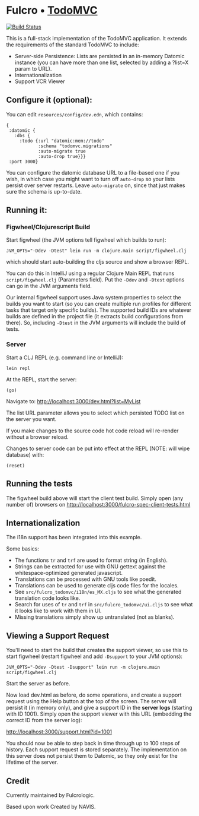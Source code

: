 # Fulcro • [TodoMVC](http://todomvc.com)

[![Build Status](https://travis-ci.org/fulcrologic/fulcro-todomvc.svg?branch=master)](https://travis-ci.org/fulcrologic/fulcro-todomvc)

This is a  full-stack implementation of
the TodoMVC application. It extends the requirements of the standard TodoMVC to include:

- Server-side Persistence: Lists are persisted in an in-memory Datomic instance (you can have more than one list, selected by adding a ?list=X param to URL).
- Internationalization 
- Support VCR Viewer

## Configure it (optional):

You can edit `resources/config/dev.edn`, which contains:

```
{ 
 :datomic {
   :dbs {
     :todo {:url "datomic:mem://todo" 
            :schema "todomvc.migrations" 
            :auto-migrate true 
            :auto-drop true}}} 
 :port 3000} 
```

You can configure the datomic database URL to a file-based one if you 
wish, in which case you might want to turn off `auto-drop` so
your lists persist over server restarts. Leave
`auto-migrate` on, since that just makes sure the schema is up-to-date.

## Running it:

### Figwheel/Clojurescript Build

Start figwheel (the JVM options tell figwheel which builds to run):

```
JVM_OPTS="-Ddev -Dtest" lein run -m clojure.main script/figwheel.clj
```

which should start auto-building the cljs source and show a browser REPL.

You can do this in IntelliJ using a regular Clojure Main REPL that runs
`script/figwheel.clj` (Parameters field). Put the `-Ddev` and `-Dtest` options can go in the JVM
arguments field.

Our internal figwheel support uses Java system properties to select the
builds you want to start (so you can create multiple run profiles for
different tasks that target only specific builds). The supported build IDs
are whatever builds are defined in the project file (it extracts build 
configurations from there). So, including `-Dtest` in the JVM arguments
will include the build of tests.

### Server

Start a CLJ REPL (e.g. command line or IntelliJ):

```
lein repl
```

At the REPL, start the server:

```
(go)
```

Navigate to: [http://localhost:3000/dev.html?list=MyList](http://localhost:3000/dev.html?list=MyList)

The list URL parameter allows you to select which persisted TODO list on the server
you want.

If you make changes to the source code hot code reload will re-render without a browser reload.

Changes to server code can be put into effect at the REPL (NOTE: will wipe database) with:

```
(reset)
```

## Running the tests

The figwheel build above will start the client test build. Simply open
(any number of) browsers on 
[http://localhost:3000/fulcro-spec-client-tests.html](http://localhost:3000/fulcro-spec-client-tests.html)

## Internationalization

The i18n support has been integrated into this example.

Some basics:

- The functions `tr` and `trf` are used to format string (in English).
- Strings can be extracted for use with GNU gettext against the whitespace-optimized generated javascript.
- Translations can be processed with GNU tools like poedit.
- Translations can be used to generate cljs code files for the locales.
- See `src/fulcro_todomvc/i18n/es_MX.cljs` to see what the generated translation code looks like.
- Search for uses of `tr` and `trf` in `src/fulcro_todomvc/ui.cljs` to see what it looks like to work with them in UI.
- Missing translations simply show up untranslated (not as blanks).

## Viewing a Support Request

You'll need to start the build that creates the support viewer, so use this
to start figwheel (restart figwheel and add `-Dsupport` to your JVM options):

```
JVM_OPTS="-Ddev -Dtest -Dsupport" lein run -m clojure.main script/figwheel.clj
```

Start the server as before.

Now load dev.html as before, do some operations, and create a support request
using the Help button at the top of the screen. The server will persist it 
(in memory only), and give a support ID in the **server logs** (starting with ID 1001). Simply open the
support viewer with this URL (embedding the correct ID from the server log):

[http://localhost:3000/support.html?id=1001](http://localhost:3000/support.html?id=1001)

You should now be able to step back in time through up to 100 steps of history. Each support request 
is stored separately. The implementation on this server does not persist them
to Datomic, so they only exist for the lifetime of the server. 

## Credit

Currently maintained by Fulcrologic.

Based upon work Created by NAVIS.


